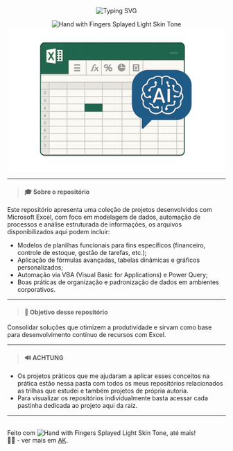 <div align='center'>

![Typing SVG](<https://readme-typing-svg.herokuapp.com?font=Fira+Code&pause=1000&color=267A76&background=33FF3100&center=true&vCenter=true&width=800&lines=Bem-vindo+(a)+ao+meu+repositório+para+projetos+de+Excel+com+IA!>)

<img src="https://raw.githubusercontent.com/Tarikul-Islam-Anik/Animated-Fluent-Emojis/master/Emojis/Smilies/Winking%20Face%20with%20Tongue.png" alt="Hand with Fingers Splayed Light Skin Tone" width="40" height="40" />

<br/>

<img width="500" align="center" src="./img/excel-com-ia.png">

---

</div>

> #### 🎓 Sobre o repositório

Este repositório apresenta uma coleção de projetos desenvolvidos com Microsoft Excel, com foco em modelagem de dados, automação de processos e análise estruturada de informações, os arquivos disponibilizados aqui podem incluir:

- Modelos de planilhas funcionais para fins específicos (financeiro, controle de estoque, gestão de tarefas, etc.);
- Aplicação de fórmulas avançadas, tabelas dinâmicas e gráficos personalizados;
- Automação via VBA (Visual Basic for Applications) e Power Query;
- Boas práticas de organização e padronização de dados em ambientes corporativos.

---

> #### 🎯 Objetivo desse repositório

Consolidar soluções que otimizem a produtividade e sirvam como base para desenvolvimento contínuo de recursos com Excel.

---

> #### 🔊 ACHTUNG

- Os projetos práticos que me ajudaram a aplicar esses conceitos na prática estão nessa pasta com todos os meus repositórios relacionados as trilhas que estudei e também projetos de própria autoria.
- Para visualizar os repositórios individualmente basta acessar cada pastinha dedicada ao projeto aqui da raíz.

---

<br/>
Feito com <img src="https://raw.githubusercontent.com/Tarikul-Islam-Anik/Animated-Fluent-Emojis/master/Emojis/Smilies/Yellow%20Heart.png" alt="Hand with Fingers Splayed Light Skin Tone" width="25" height="25" />, até mais!

<div align="left">👧🏽 - ver mais em <a href="https://github.com/angelicakadja">AK</a>.</div>
